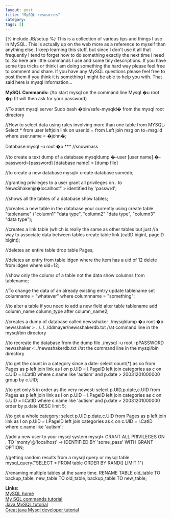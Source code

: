 ```yaml
---
layout: post
title: "MySQL resources"
category:
tags: []
---
```

{% include JB/setup %}
This is a collection of various tips and things I use in MySQL. This is actually up on the web more as a reference to myself than anything else. I keep learning this stuff, but since I don't use it all that frequently I tend to forget how to do something exactly the next time i need to. So here are little commands I use and some tiny descriptions. If you have some tips tricks or think i am doing something the hard way please feel free to comment and share. If you have any MySQL questions please feel free to post them if you think it is something I might be able to help you with. That said here is mysql information...

<B>MySQL Commands:</B>
//to start mysql on the command line
Mysql �u root �p   (It will then ask for your password)

//To start mysql server
Sudo bash
�bin/safe-mysqld� from the mysql root directory

//How to select data using rules involving more than one table from MYSQL:
Select * from user leftjoin link on user.id = from Left join msg on to=msg.id where user.name = �john�;

Database:mysql -u root �p *** //snowmass

//to create a text dump of a database
mysqldump �-user [user name] �-password=[password] [database name] > [dump file]

//to create a new database
mysql> create database somedb;

//granting privileges to a user
grant all privileges on *.* to NewsShaker@�localhost" > identified by 'passwrd';

//shows all the tables of a database
show tables;

//creates a new table in the database your currently using
create table "tablename" ("column1" "data type", "column2" "data type", "column3" "data type");

//creates a link table (which is really the same as other tables but just
//a way to associate data between tables
create table link (catID bigint, pageID bigint);

//deletes an entire table
drop table Pages;

//deletes an entry from table idgen where the item has a uid of 12
delete from idgen where uid=12;

//show only the colums of a table not the data
show columns from tablename;

//To change the data of an already existing entry
update tablename set columname = "whatever" where columnname = "something";

//to alter a table if you need to add a new field
alter table tablename add column_name column_type after column_name2;

//creates a dump of database called newsshaker
./mysqldump �u root �p newsshaker > ../../../ddmayer/newsshakerdb.txt
//at command line in the mysql/bin directory 

//to recreate the database from the dump file
./mysql -u root -pPASSWORD newsshaker < ./newsshakerdb.txt
//at the command line in the mysql/bin directory

//to get the count in a category since a date: 
select count(*) as co from Pages as p left join link as l on p.UID = l.PageID left join categories as c on c.UID = l.CatID where c.name like 'autism' and p.date > 20031201000000 group by c.UID; 

//to get only 5 in order as the very newest: 
select p.UID,p.date,c.UID from Pages as p left join link as l on p.UID = l.PageID left join categories as c on c.UID = l.CatID where c.name like 'autism' and p.date > 20031201000000 order by p.date DESC limit 5; 

//to get a whole category: 
select p.UID,p.date,c.UID from Pages as p left join link as l on p.UID = l.PageID left join categories as c on c.UID = l.CatID where c.name like 'autism';

//add a new user to your mysql system
mysql> GRANT ALL PRIVILEGES ON *.* TO 'monty'@'localhost'
    ->     IDENTIFIED BY 'some_pass' WITH GRANT OPTION;

//getting random results from a mysql query or mysql table
mysql_query("SELECT * FROM table ORDER BY RAND() LIMIT 1")

//renaming multiple tables at the same time.
RENAME TABLE old_table    TO backup_table,
             new_table    TO old_table,
             backup_table TO new_table;


<B>Links:</B><BR>
<a href="http://www.mysql.org"> MySQL home </a><BR>
<a href="http://sqlcourse.com/insert.html">My SQL commands tutorial</a><BR>
<a href="http://www.javacoding.net/articles/technical/java-mysql.html"> Java MySQL tutorial</a><BR>
<a href="http://www.developer.com/java/data/article.php/3417381">Great java Mysql developer tutorial</a>